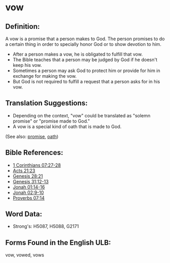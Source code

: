 # vow

## Definition:

A vow is a promise that a person makes to God. The person promises to do a certain thing in order to specially honor God or to show devotion to him.

* After a person makes a vow, he is obligated to fulfill that vow.
* The Bible teaches that a person may be judged by God if he doesn't keep his vow.
* Sometimes a person may ask God to protect him or provide for him in exchange for making the vow.
* But God is not required to fulfill a request that a person asks for in his vow.

## Translation Suggestions:

* Depending on the context, "vow" could be translated as "solemn promise" or "promise made to God."
* A vow is a special kind of oath that is made to God.

(See also: [promise](../kt/promise.md), [oath](../other/oath.md))

## Bible References:

* [1 Corinthians 07:27-28](rc://en/tn/help/1co/07/27)
* [Acts 21:23](rc://en/tn/help/act/21/23)
* [Genesis 28:21](rc://en/tn/help/gen/28/21)
* [Genesis 31:12-13](rc://en/tn/help/gen/31/12)
* [Jonah 01:14-16](rc://en/tn/help/jon/01/14)
* [Jonah 02:9-10](rc://en/tn/help/jon/02/09)
* [Proverbs 07:14](rc://en/tn/help/pro/07/14)

## Word Data:

* Strong's: H5087, H5088, G2171

## Forms Found in the English ULB:

vow, vowed, vows


